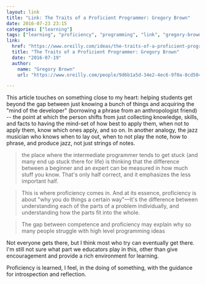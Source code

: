 ```yaml
---
layout: link
title: "Link: The Traits of a Proficient Programmer: Gregory Brown"
date: 2016-07-23 23:15
categories: ["learning"]
tags: ["learning", "proficiency", "programming", "link", "gregory-brown", "oreilly"]
link:
  href: "https://www.oreilly.com/ideas/the-traits-of-a-proficient-programmer?imm_mid=0e6043&cmp=em-prog-na-na-newsltr_20160723"
  title: "The Traits of a Proficient Programmer: Gregory Brown"
  date: "2016-07-19"
  author:
    name: "Gregory Brown"
    url: "https://www.oreilly.com/people/9d6b1a5d-34e2-4ec6-9f0a-8cd5041e4313"

---
```



This article touches on something close to my heart: helping students
get beyond the gap between just knowing a bunch of things and
acquiring the "mind of the developer" (borrowing a phrase from an
anthropologist friend) -- the point at which the person shifts from just
collecting knowledge, skills, and facts to having the mind-set of how
best to apply them, when not to apply them, know which ones apply, and
so on. In another analogy, the jazz musician who knows when to lay
out, when to not play the note, how to phrase, and produce jazz, not
just strings of notes.

> the place where the intermediate programmer tends to get stuck (and
> many end up stuck there for life) is thinking that the difference
> between a beginner and an expert can be measured in how much stuff
> you know. That's only half correct, and it emphasizes the less
> important half.

> This is where proficiency comes in. And at its essence, proficiency
> is about "why you do things a certain way"—It's the difference
> between understanding each of the parts of a problem individually,
> and understanding how the parts fit into the whole.

> The gap between competence and proficiency may explain why so many
> people struggle with high level programming ideas

Not everyone gets there, but I think most who try can eventually get
there. I'm still not sure what part we educators play in this, other
than give encouragement and provide a rich environment for learning.

Proficiency is learned, I feel, in the doing of something, with the
guidance for introspection and reflection.
